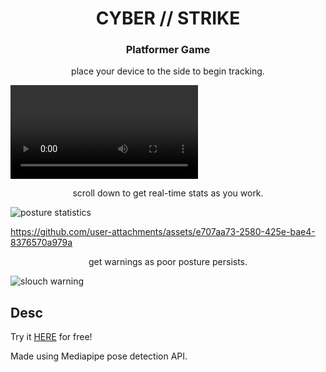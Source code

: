 <div>
    <h1 align="center">
        CYBER // STRIKE
    </h1>
    <h3 align="center">
        Platformer Game
    </h3>
</div>
<p align="center">
   place your device to the side to begin tracking.
</p>

![main camera](demo1.mp4)

<p align="center">
   scroll down to get real-time stats as you work.
</p>

![posture statistics](resources/ss2.jpg)

https://github.com/user-attachments/assets/e707aa73-2580-425e-bae4-8376570a979a



<p align="center">
   get warnings as poor posture persists.
</p>

![slouch warning](resources/ss3.jpg)

## Desc

Try it [HERE](https://evanzyang91.github.io/situp/) for free!

Made using Mediapipe pose detection API.
